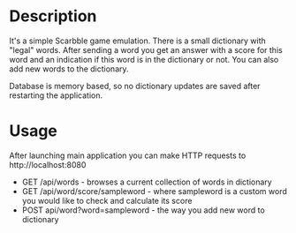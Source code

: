 # Description
It's a simple Scarbble game emulation. There is a small dictionary with "legal" words. After sending a word you get an answer with a score for this word and an indication if this word is in the dictionary or not. You can also add new words to the dictionary.

Database is memory based, so no dictionary updates are saved after restarting the application.

# Usage

After launching main application you can make HTTP requests to http://localhost:8080

- GET /api/words - browses a current collection of words in dictionary
- GET /api/word/score/sampleword - where sampleword is a custom word you would like to check and calculate its score
- POST api/word?word=sampleword - the way you add new word to dictionary
